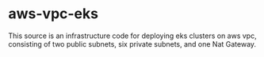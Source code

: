 # aws-vpc-eks
This source is an infrastructure code for deploying eks clusters on aws vpc, consisting of two public subnets, six private subnets, and one Nat Gateway.
